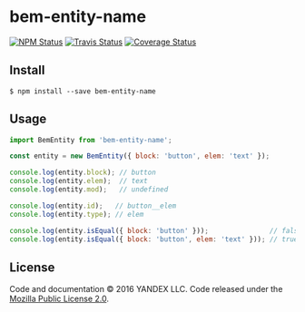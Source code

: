 bem-entity-name
===============

[![NPM Status][npm-img]][npm]
[![Travis Status][test-img]][travis]
[![Coverage Status][coverage-img]][coveralls]

[npm]:          https://www.npmjs.org/package/bem-entity-name
[npm-img]:      https://img.shields.io/npm/v/bem-entity-name.svg

[travis]:       https://travis-ci.org/bem-sdk/bem-entity-name
[test-img]:     https://img.shields.io/travis/bem-sdk/bem-entity-name.svg

[coveralls]:    https://coveralls.io/r/bem-sdk/bem-entity-name
[coverage-img]: https://img.shields.io/coveralls/bem-sdk/bem-entity-name.svg

[david]:          https://david-dm.org/bem-sdk/bem-entity-name
[dependency-img]: http://img.shields.io/david/bem-sdk/bem-entity-name.svg

Install
-------

```
$ npm install --save bem-entity-name
```

Usage
-----

```js
import BemEntity from 'bem-entity-name';

const entity = new BemEntity({ block: 'button', elem: 'text' });

console.log(entity.block); // button
console.log(entity.elem);  // text
console.log(entity.mod);   // undefined

console.log(entity.id);   // button__elem
console.log(entity.type); // elem

console.log(entity.isEqual({ block: 'button' }));               // false
console.log(entity.isEqual({ block: 'button', elem: 'text' })); // true
```

License
-------

Code and documentation © 2016 YANDEX LLC. Code released under the [Mozilla Public License 2.0](LICENSE.txt).
